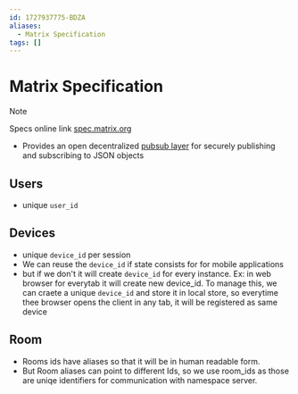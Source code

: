 ```yaml
---
id: 1727937775-BDZA
aliases:
  - Matrix Specification
tags: []
---
```


# Matrix Specification

>[!note]
> Specs online link [spec.matrix.org](spec.matrix.org)

- Provides an open decentralized [pubsub layer](1727938545-IKYZ.md) for securely publishing and subscribing to JSON objects

## Users
- unique `user_id`

## Devices
- unique `device_id` per session
- We can reuse the `device_id` if state consists for for mobile applications
- but if we don't it will create `device_id` for every instance. Ex: in web browser for everytab it will create new device_id. To manage this, we can craete a unique `device_id` and store it in local store, so everytime thee browser opens the client in any tab, it will be registered as same device

## Room
- Rooms ids have aliases so that it will be in human readable form.
- But Room aliases can point to different Ids, so we use room_ids as those are uniqe identifiers for communication with namespace server.

